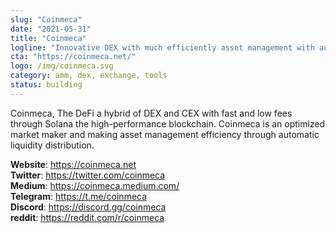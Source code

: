 ```yaml
---
slug: "Coinmeca"
date: "2021-05-31"
title: "Coinmeca"
logline: "Innovative DEX with much efficiently asset management with automated liquidity distribution based on AMM."
cta: "https://coinmeca.net/"
logo: /img/coinmeca.svg
category: amm, dex, exchange, tools
status: building
---
```


Coinmeca, The DeFi a hybrid of DEX and CEX with fast and low fees through Solana the high-performance blockchain. Coinmeca is an optimized market maker and making asset management efficiency through automatic liquidity distribution.

<b>Website</b>: https://coinmeca.net </br>
<b>Twitter</b>: https://twitter.com/coinmeca </br>
<b>Medium</b>: https://coinmeca.medium.com/ </br>
<b>Telegram</b>: https://t.me/coinmeca </br>
<b>Discord</b>: https://discord.gg/coinmeca </br>
<b>reddit</b>: https://reddit.com/r/coinmeca </br>
